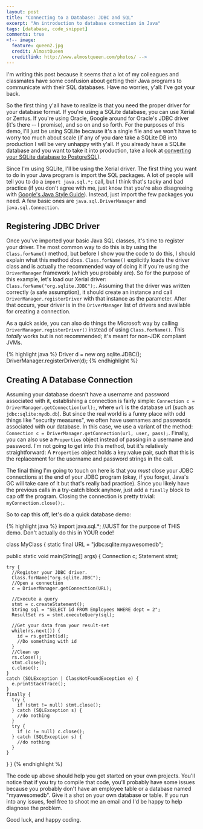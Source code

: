 ```yaml
---
layout: post
title: "Connecting to a Database: JDBC and SQL"
excerpt: "An introduction to database connection in Java"
tags: [database, code_snippet]
comments: true
<!-- image:
  feature: queen2.jpg
  credit: AlmostQueen
  creditlink: http://www.almostqueen.com/photos/ -->
---
```


I'm writing this post because it seems that a lot of my colleagues and classmates have some confusion about getting their Java programs to communicate with their SQL databases. Have no worries, y'all: I've got your back.

So the first thing y'all have to realize is that you need the proper driver for your database format. If you're using a SQLite database, you can use Xerial or Zentus. If you're using Oracle, Google around for Oracle's JDBC driver (it's there -- I promise), and so on and so forth. For the purposes of this demo, I'll just be using SQLite because it's a single file and we won't have to worry too much about scale (if any of you dare take a SQLite DB into production I will be very unhappy with y'all. If you already have a SQLite database and you want to take it into production, take a look at [converting your SQLite database to PostgreSQL](https://wiki.postgresql.org/wiki/Converting_from_other_Databases_to_PostgreSQL)).

Since I'm using SQLite, I'll be using the Xerial driver. The first thing you want to do in your Java program is import the SQL packages. A lot of people will tell you to do a `import java.sql.*;` call, but I think that's tacky and bad practice (if you don't agree with me, just know that you're also disagreeing with [Google's Java Style Guide](http://google-styleguide.googlecode.com/svn/trunk/javaguide.html)). Instead, just import the few packages you need. A few basic ones are `java.sql.DriverManager` and `java.sql.Connection`.

## Registering JDBC Driver

Once you've imported your basic Java SQL classes, it's time to register your driver. The most common way to do this is by using the `Class.forName()` method, but before I show you the code to do this, I should explain what this method *does*. `Class.forName()` explicitly loads the driver class and is actually the recommended way of doing it if you're using the `DriverManager` framework (which you probably are). So for the purpose of this example, let's load our Xerial driver: `Class.forName("org.sqlite.JDBC");`. Assuming that the driver was written correctly (a safe assumption), it should create an instance and call `DriverManager.registerDriver` with that instance as the parameter. After that occurs, your driver is in the `DriverManager` list of drivers and available for creating a connection.

As a quick aside, you can also do things the Microsoft way by calling `DriverManager.registerDriver()` instead of using `Class.forName()`. This *totally* works but is not recommended; it's meant for non-JDK compliant JVMs.

{% highlight java %}
Driver d = new org.sqlite.JDBC();
DriverManager.registerDriver(d);
{% endhighlight %}

## Creating A Database Connection

Assuming your database doesn't have a username and password associated with it, establishing a connection is fairly simple: `Connection c = DriverManager.getConnection(url);`, where `url` is the database url (such as `jdbc:sqlite:mydb.db`). But since the real world is a funny place with odd things like "security measures", we often have usernames and passwords associated with our database. In this case, we use a variant of the method: `Connection c = DriverManager.getConnection(url, user, pass);`. Finally, you can also use a `Properties` object instead of passing in a username and password. I'm not going to get into this method, but it's relatively straightforward: A `Properties` object holds a key:value pair, such that this is the replacement for the username and password strings in the call.

The final thing I'm going to touch on here is that you *must* close your JDBC connections at the end of your JDBC program (okay, if you forget, Java's GC will take care of it but that's really bad practice). Since you likely have the previous calls in a try-catch block anyhow, just add a `finally` block to cap off the program. Closing the connection is pretty trivial: `myConnection.close();`.

So to cap this off, let's do a quick database demo:

{% highlight java %}
import java.sql.*; //JUST for the purpose of THIS demo. Don't actually do this in YOUR code!

class MyClass {
  static final URL = "jdbc:sqlite:myawesomedb";

  public static void main(String[] args) {
    Connection c;
    Statement stmt;

    try {
      //Register your JDBC driver.
      Class.forName("org.sqlite.JDBC");
      //Open a connection
      c = DriverManager.getConnection(URL);

      //Execute a query
      stmt = c.createStatement();
      String sql = "SELECT id FROM Employees WHERE dept = 2";
      ResultSet rs = stmt.executeQuery(sql);

      //Get your data from your result-set
      while(rs.next()) {
        id = rs.getInt(id);
        //Do something with id
      }
      //Clean up
      rs.close();
      stmt.close();
      c.close();
    }
    catch (SQLException | ClassNotFoundException e) {
      e.printStackTrace();
    }
    finally {
      try {
        if (stmt != null) stmt.close();
      } catch (SQLException s) { 
        //do nothing 
      }
      try {
        if (c != null) c.close();
      } catch (SQLException s) { 
        //do nothing
      }
    }
  }
}
{% endhighlight %}

The code up above should help you get started on your own projects. You'll notice that if you try to compile that code, you'll probably have some issues because you probably don't have an employee table or a database named "myawesomedb". Give it a shot on your own database or table. If you run into any issues, feel free to shoot me an email and I'd be happy to help diagnose the problem.

Good luck, and happy coding.
